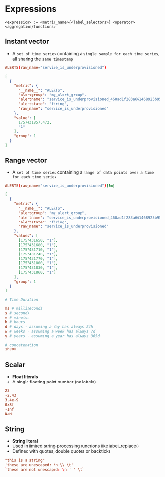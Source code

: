 # Expressions

```metricsql
<expression> := <metric_name>{<label_selectors>} <operator> <aggregation/functions>
```

## Instant vector

- A `set of time series` containing a `single sample for each time series`, all sharing the `same timestamp`

```conf
ALERTS{raw_name="service_is_underprovisioned"}
```

```json
[
  {
    "metric": {
      "__name__": "ALERTS",
      "alertgroup": "my_alert_group",
      "alertname": "service_is_underprovisioned_460ad1f283a661468925b95e00221d0f60de7416",
      "alertstate": "firing",
      "raw_name": "service_is_underprovisioned"
    },
    "value": [
      1757431857.472,
      "1"
    ],
    "group": 1
  }
]
```

## Range vector

- A `set of time series` containing a `range of data points over a time for each time series`

```conf
ALERTS{raw_name="service_is_underprovisioned"}[5m]
```

```json
[
  {
    "metric": {
      "__name__": "ALERTS",
      "alertgroup": "my_alert_group",
      "alertname": "service_is_underprovisioned_460ad1f283a661468925b95e00221d0f60de7416",
      "alertstate": "firing",
      "raw_name": "service_is_underprovisioned"
    },
    "values": [
      [1757431650, "1"],
      [1757431680, "1"],
      [1757431710, "1"],
      [1757431740, "1"],
      [1757431770, "1"],
      [1757431800, "1"],
      [1757431830, "1"],
      [1757431860, "1"]
    ],
    "group": 1
  }
]
```

```conf
# Time Duration

ms # milliseconds
s # seconds
m # minutes
h # hours
d # days - assuming a day has always 24h
w # weeks - assuming a week has always 7d
y # years - assuming a year has always 365d

# concatenation
1h30m
```

## Scalar

- **Float literals**
- A single floating point number (no labels)

```conf
23
-2.43
3.4e-9
0x8f
-Inf
NaN
```

## String

- **String literal**
- Used in limited string-processing functions like label_replace()
- Defined with quotes, double quotes or backticks

```conf
"this is a string"
'these are unescaped: \n \\ \t'
`these are not unescaped: \n ' " \t`
```
